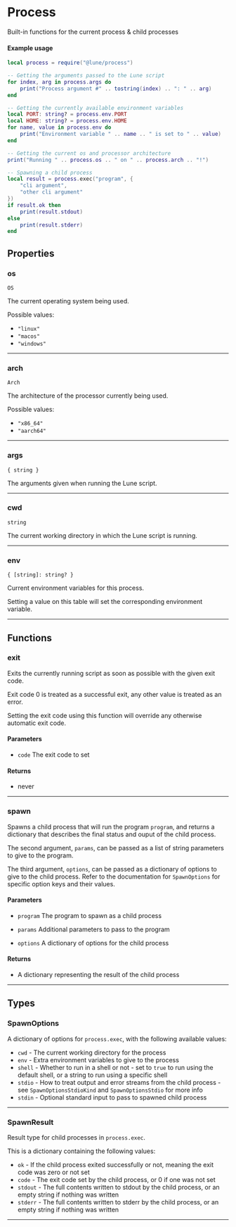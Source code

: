 # Process

Built-in functions for the current process & child processes

#### Example usage

```lua
local process = require("@lune/process")

-- Getting the arguments passed to the Lune script
for index, arg in process.args do
	print("Process argument #" .. tostring(index) .. ": " .. arg)
end

-- Getting the currently available environment variables
local PORT: string? = process.env.PORT
local HOME: string? = process.env.HOME
for name, value in process.env do
	print("Environment variable " .. name .. " is set to " .. value)
end

-- Getting the current os and processor architecture
print("Running " .. process.os .. " on " .. process.arch .. "!")

-- Spawning a child process
local result = process.exec("program", {
	"cli argument",
	"other cli argument"
})
if result.ok then
	print(result.stdout)
else
	print(result.stderr)
end
```

## Properties

### os

`OS`

The current operating system being used.

Possible values:

-   `"linux"`
-   `"macos"`
-   `"windows"`

---

### arch

`Arch`

The architecture of the processor currently being used.

Possible values:

-   `"x86_64"`
-   `"aarch64"`

---

### args

`{ string }`

The arguments given when running the Lune script.

---

### cwd

`string`

The current working directory in which the Lune script is running.

---

### env

`{ [string]: string? }`

Current environment variables for this process.

Setting a value on this table will set the corresponding environment variable.

---

## Functions

### exit

Exits the currently running script as soon as possible with the given exit code.

Exit code 0 is treated as a successful exit, any other value is treated as an error.

Setting the exit code using this function will override any otherwise automatic exit code.

#### Parameters

-   `code` The exit code to set

#### Returns

-   never

---

### spawn

Spawns a child process that will run the program `program`, and returns a dictionary that describes
the final status and ouput of the child process.

The second argument, `params`, can be passed as a list of string parameters to give to the program.

The third argument, `options`, can be passed as a dictionary of options to give to the child
process. Refer to the documentation for `SpawnOptions` for specific option keys and their values.

#### Parameters

-   `program` The program to spawn as a child process

-   `params` Additional parameters to pass to the program

-   `options` A dictionary of options for the child process

#### Returns

-   A dictionary representing the result of the child process

---

## Types

### SpawnOptions

A dictionary of options for `process.exec`, with the following available values:

-   `cwd` - The current working directory for the process
-   `env` - Extra environment variables to give to the process
-   `shell` - Whether to run in a shell or not - set to `true` to run using the default shell, or a
    string to run using a specific shell
-   `stdio` - How to treat output and error streams from the child process - see
    `SpawnOptionsStdioKind` and `SpawnOptionsStdio` for more info
-   `stdin` - Optional standard input to pass to spawned child process

---

### SpawnResult

Result type for child processes in `process.exec`.

This is a dictionary containing the following values:

-   `ok` - If the child process exited successfully or not, meaning the exit code was zero or not
    set
-   `code` - The exit code set by the child process, or 0 if one was not set
-   `stdout` - The full contents written to stdout by the child process, or an empty string if
    nothing was written
-   `stderr` - The full contents written to stderr by the child process, or an empty string if
    nothing was written

---
